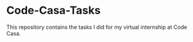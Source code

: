 # Code-Casa-Tasks
This  repository contains the tasks I did for my virtual internship at Code Casa.

